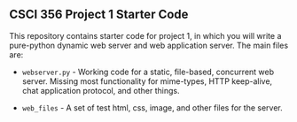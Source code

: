 CSCI 356 Project 1 Starter Code
-------------------------------

This repository contains starter code for project 1, in which you will write a
pure-python dynamic web server and web application server. The main files are:

* `webserver.py` - Working code for a static, file-based, concurrent web server.
   Missing most functionality for mime-types, HTTP keep-alive, chat application
   protocol, and other things.

* `web_files` - A set of test html, css, image, and other files for the server.

